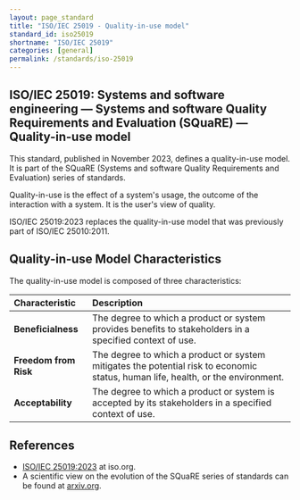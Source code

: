 ```yaml
---
layout: page_standard
title: "ISO/IEC 25019 - Quality-in-use model"
standard_id: iso25019
shortname: "ISO/IEC 25019"
categories: [general]
permalink: /standards/iso-25019
---
```


## ISO/IEC 25019: Systems and software engineering — Systems and software Quality Requirements and Evaluation (SQuaRE) — Quality-in-use model

This standard, published in November 2023, defines a quality-in-use model. It is part of the SQuaRE (Systems and software Quality Requirements and Evaluation) series of standards. 

Quality-in-use is the effect of a system's usage, the outcome of the interaction with a system. It is the user's view of quality.

ISO/IEC 25019:2023 replaces the quality-in-use model that was previously part of ISO/IEC 25010:2011.

## Quality-in-use Model Characteristics

The quality-in-use model is composed of three characteristics:

| Characteristic | Description |
|:--- |:--- |
| **Beneficialness** | The degree to which a product or system provides benefits to stakeholders in a specified context of use. |
| **Freedom from Risk** | The degree to which a product or system mitigates the potential risk to economic status, human life, health, or the environment. |
| **Acceptability** | The degree to which a product or system is accepted by its stakeholders in a specified context of use. |


## References

- [ISO/IEC 25019:2023](https://www.iso.org/standard/82900.html) at iso.org.
- A scientific view on the evolution of the SQuaRE series of standards can be found at [arxiv.org](https://arxiv.org/abs/2305.05261).
